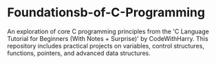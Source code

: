 # Foundationsb-of-C-Programming
An exploration of core C programming principles from the 'C Language Tutorial for Beginners (With Notes + Surprise)' by CodeWithHarry. This repository includes practical projects on variables, control structures, functions, pointers, and advanced data structures.
